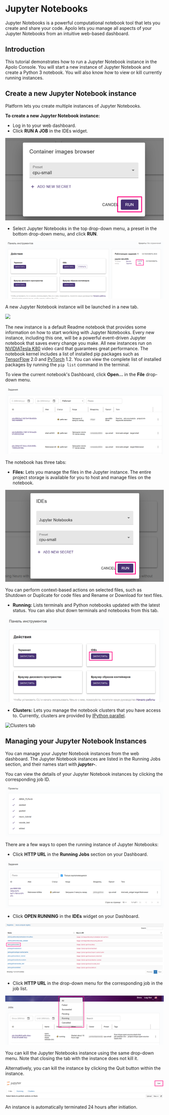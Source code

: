 # Jupyter Notebooks

Jupyter Notebooks is a powerful computational notebook tool that lets you create and share your code. Apolo lets you manage all aspects of your Jupyter Notebooks from an intuitive web-based dashboard.

## Introduction

This tutorial demonstrates how to run a Jupyter Notebook instance in the Apolo Console. You will start a new instance of Jupyter Notebook and create a Python 3 notebook. You will also know how to view or kill currently running instances.

## Create a new Jupyter Notebook instance

Platform lets you create multiple instances of Jupyter Notebooks.

**To create a new Jupyter Notebook instance:**

* Log in to your web dashboard.
* Click **RUN A JOB** in the IDEs widget.

![](<../../.gitbook/assets/image (247).png>)

* Select Jupyter Notebooks in the top drop-down menu, a preset in the bottom drop-down menu, and click **RUN**.

![](<../../.gitbook/assets/image (239).png>)

A new Jupyter Notebook instance will be launched in a new tab.

![](<../../.gitbook/assets/zobrazhennya (28) (1).png>)

The new instance is a default Readme notebook that provides some information on how to start working with Jupyter Notebooks. Every new instance, including this one, will be a powerful event-driven Jupyter notebook that saves every change you make. All new instances run on [NVIDIA](https://www.nvidia.com/en-gb/data-center/tesla-k80/)[Tesla K80](https://www.nvidia.com/en-gb/data-center/tesla-k80/) video card that guarantees great performance. The notebook kernel includes a list of installed pip packages such as [TensorFlow](https://www.tensorflow.org/) 2.0 and [PyTorch](https://pytorch.org/) 1.2. You can view the complete list of installed packages by running the `pip list` command in the terminal.

To view the current notebook's Dashboard, click **Open...** in the **File** drop-down menu.

![](<../../.gitbook/assets/image (16).png>)

The notebook has three tabs:

* **Files:** Lets you manage the files in the Jupyter instance. The entire project storage is available for you to host and manage files on the notebook.

![Files tab](<../../.gitbook/assets/image (34).png>)

You can perform context-based actions on selected files, such as Shutdown or Duplicate for code files and Rename or Download for text files.

* **Running:** Lists terminals and Python notebooks updated with the latest status. You can also shut down terminals and notebooks from this tab.

![Running tab](<../../.gitbook/assets/image (47).png>)

* **Clusters:** Lets you manage the notebook clusters that you have access to. Currently, clusters are provided by [IPython parallel](https://github.com/ipython/ipyparallel).

![Clusters tab](../../.gitbook/assets/Jupyter\_Clusters.jpg)

## Managing your Jupyter Notebook Instances

You can manage your Jupyter Notebook instances from the web dashboard. The Jupyter Notebook instances are listed in the Running Jobs section, and their names start with _**jupyter-**_.&#x20;

You can view the details of your Jupyter Notebook instances by clicking the corresponding job ID.

![](<../../.gitbook/assets/image (205).png>)

There are a few ways to open the running instance of Jupyter Notebooks:

* Click **HTTP URL** in the **Running Jobs** section on your Dashboard.

![](<../../.gitbook/assets/image (255).png>)

* Click **OPEN RUNNING** in the **IDEs** widget on your Dashboard.

![](<../../.gitbook/assets/image (248).png>)

* Click **HTTP URL** in the drop-down menu for the corresponding job in the job list.

![](<../../.gitbook/assets/image (204).png>)

You can kill the Jupyter Notebooks instance using the same drop-down menu. Note that closing the tab with the instance does not kill it.

Alternatively, you can kill the instance by clicking the Quit button within the instance.

![](<../../.gitbook/assets/image (20) (1).png>)

An instance is automatically terminated 24 hours after initiation.
